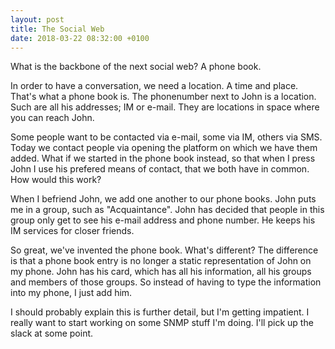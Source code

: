 ```yaml
---
layout: post
title: The Social Web
date: 2018-03-22 08:32:00 +0100
---
```


What is the backbone of the next social web? A phone book.

In order to have a conversation, we need a location. A time and place. That's what a phone book is. The phonenumber next to John is a location. Such are all his addresses; IM or e-mail. They are locations in space where you can reach John.

Some people want to be contacted via e-mail, some via IM, others via SMS. Today we contact people via opening the platform on which we have them added. What if we started in the phone book instead, so that when I press John I use his prefered means of contact, that we both have in common. How would this work?

When I befriend John, we add one another to our phone books. John puts me in a group, such as "Acquaintance". John has decided that people in this group only get to see his e-mail address and phone number. He keeps his IM services for closer friends.

So great, we've invented the phone book. What's different? The difference is that a phone book entry is no longer a static representation of John on my phone. John has his card, which has all his information, all his groups and members of those groups. So instead of having to type the information into my phone, I just add him. 

I should probably explain this is further detail, but I'm getting impatient. I really want to start working on some SNMP stuff I'm doing. I'll pick up the slack at some point.